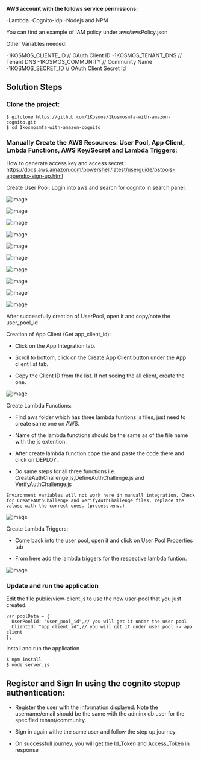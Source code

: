 **AWS account with the follows service permissions:**

-Lambda
-Cognito-Idp
-Nodejs and NPM

You can find an example of IAM policy under aws/awsPolicy.json

Other Variables needed:

-1KOSMOS_CLIENTE_ID // OAuth Client ID
-1KOSMOS_TENANT_DNS // Tenant DNS
-1KOSMOS_COMMUNITY // Community Name
-1KOSMOS_SECRET_ID // OAuth Client Secret Id

## Solution Steps 

### **Clone the project:**

```
$ gitclone https://github.com/1Kosmos/1kosmosmfa-with-amazon-cognito.git
$ cd 1kosmosmfa-with-amazon-cognito
```

### **Manually Create the AWS Resources: User Pool, App Client, Lmbda Functions, AWS Key/Secret and Lambda Triggers:**
How to generate access key and access secret : https://docs.aws.amazon.com/powershell/latest/userguide/pstools-appendix-sign-up.html

Create User Pool: 
Login into aws and search for cognito in search panel.

![image](https://github.com/1Kosmos/1kosmosmfa-with-amazon-cognito/assets/92369226/c73429ce-a00f-479b-b761-19c74028db89)

![image](https://github.com/1Kosmos/1kosmosmfa-with-amazon-cognito/assets/92369226/c8d671dc-bf12-46ab-80f7-6acd201621ce)

![image](https://github.com/1Kosmos/1kosmosmfa-with-amazon-cognito/assets/92369226/ab527f6e-7123-4b72-9867-fe0d55e95680)

![image](https://github.com/1Kosmos/1kosmosmfa-with-amazon-cognito/assets/92369226/86f4ff73-61bb-4ad5-9b63-97ea424d0606)

![image](https://github.com/1Kosmos/1kosmosmfa-with-amazon-cognito/assets/92369226/9d224ce9-7b80-465d-b117-521d158a770a)

![image](https://github.com/1Kosmos/1kosmosmfa-with-amazon-cognito/assets/92369226/6e204771-951d-439c-b91d-7921f59aec51)

![image](https://github.com/1Kosmos/1kosmosmfa-with-amazon-cognito/assets/92369226/4f0aab6f-382c-441a-a0f5-ed83e13eb757)

![image](https://github.com/1Kosmos/1kosmosmfa-with-amazon-cognito/assets/92369226/95904cfc-ca3b-41bc-ae58-5178366481c8)

![image](https://github.com/1Kosmos/1kosmosmfa-with-amazon-cognito/assets/92369226/52f98811-ebb4-4bd6-aedc-1d22084ebcb9)

![image](https://github.com/1Kosmos/1kosmosmfa-with-amazon-cognito/assets/92369226/f2e1c641-93b5-416a-8728-83a432c794c5)

After successfully creation of UserPool, open it and copy/note the user_pool_id

Creation of App Client (Get app_client_id): 

- Click on the App Integration tab.

- Scroll to bottom, click on the Create App Client button under the App client list tab.

- Copy the Client ID from the list. If not seeing the all client, create the one.

![image](https://github.com/1Kosmos/1kosmosmfa-with-amazon-cognito/assets/92369226/8275cea1-842d-4b8e-8f3f-3709e7102a7e)

Create Lambda Functions: 

- FInd aws folder which has three lambda funtions js files, just need to create same one on AWS.

- Name of the lambda functions should be the same as of the file name with the js extention.

- After create lambda function cope the and paste the code there and click on DEPLOY.

- Do same steps for all three functions i.e. CreateAuthChallenge.js,DefineAuthChallenge.js and VerifyAuthChallenge.js 

```
Environment variables will not work here in manuall integration, Check for CreateAUthChallenge and VerifyAuthChallenge files, replace the valuse with the correct ones. (process.env.)
```

![image](https://github.com/1Kosmos/1kosmosmfa-with-amazon-cognito/assets/92369226/5cb0a6d9-5795-4009-bd43-0c7f3c9e56b0)

Create Lambda Triggers: 
- Come back into the user pool, open it and click on User Pool Properties tab

- From here add the lambda triggers for the respective lambda funtion.

![image](https://github.com/1Kosmos/1kosmosmfa-with-amazon-cognito/assets/92369226/0931c02f-549d-46b9-8980-c993604fc77c)

### **Update and run the application**
Edit the file public/view-client.js to use the new user-pool that you just created.

```
var poolData = {
  UserPoolId: "user_pool_id",// you will get it under the user pool
  ClientId: "app_client_id",// you will get it under user pool -> app client
};
```

Install and run the application

```
$ npm install
$ node server.js
```

## Register and Sign In using the cognito stepup authentication:

- Register the user with the information displayed. Note the username/email should be the same with the adminx db user for the specified tenant/community.

- Sign in again withe the same user and follow the step up journey.

- On successfull journey, you will get the Id_Token and Access_Token in response
